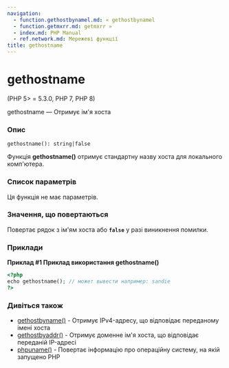 ```yaml
---
navigation:
  - function.gethostbynamel.md: « gethostbynamel
  - function.getmxrr.md: getmxrr »
  - index.md: PHP Manual
  - ref.network.md: Мережеві функції
title: gethostname
---
```

# gethostname

(PHP 5> = 5.3.0, PHP 7, PHP 8)

gethostname — Отримує ім'я хоста

### Опис

```methodsynopsis
gethostname(): string|false
```

Функція **gethostname()** отримує стандартну назву хоста для локального комп'ютера.

### Список параметрів

Ця функція не має параметрів.

### Значення, що повертаються

Повертає рядок з ім'ям хоста або **`false`** у разі виникнення помилки.

### Приклади

**Приклад #1 Приклад використання **gethostname()****

```php
<?php
echo gethostname(); // может вывести например: sandie
?>
```

### Дивіться також

-   [gethostbyname()](function.gethostbyname.md) - Отримує IPv4-адресу, що відповідає переданому імені хоста
-   [gethostbyaddr()](function.gethostbyaddr.md) - Отримує доменне ім'я хоста, що відповідає переданій IP-адресі
-   [phpuname()](function.php-uname.html) - Повертає інформацію про операційну систему, на якій запущено PHP

